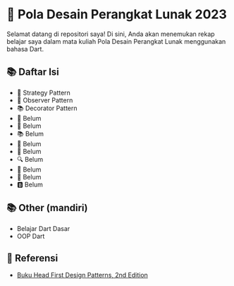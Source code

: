 # 🎯 Pola Desain Perangkat Lunak 2023

Selamat datang di repositori saya! Di sini, Anda akan menemukan rekap belajar saya dalam mata kuliah Pola Desain Perangkat Lunak menggunakan bahasa Dart.

## 📚 Daftar Isi
- 📝 Strategy Pattern 
- 🔢 Observer Pattern
- 📚 Decorator Pattern
- 🔀 Belum
- 🔗 Belum
- 📚 Belum
- 🔀 Belum
- 🌳 Belum
- 🔍 Belum
- 🔢 Belum
- 🌳 Belum
- 🅱️ Belum

## 📚 Other (mandiri)
- Belajar Dart Dasar
- OOP Dart

## 📖 Referensi
- [Buku Head First Design Patterns, 2nd Edition](https://www.oreilly.com/library/view/head-first-design/9781492077992/)
